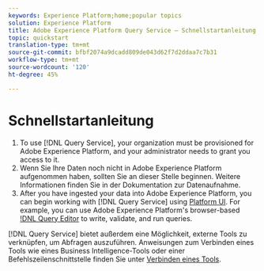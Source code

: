 ```yaml
---
keywords: Experience Platform;home;popular topics
solution: Experience Platform
title: Adobe Experience Platform Query Service – Schnellstartanleitung
topic: quickstart
translation-type: tm+mt
source-git-commit: bfbf2074a9dcadd809de043d62f7d2ddaa7c7b31
workflow-type: tm+mt
source-wordcount: '120'
ht-degree: 45%

---
```



# Schnellstartanleitung

1. To use [!DNL Query Service], your organization must be provisioned for Adobe Experience Platform, and your administrator needs to grant you access to it.
2. Wenn Sie Ihre Daten noch nicht in Adobe Experience Platform aufgenommen haben, sollten Sie an dieser Stelle beginnen. Weitere Informationen finden Sie in der Dokumentation zur Datenaufnahme.
3. After you have ingested your data into Adobe Experience Platform, you can begin working with [!DNL Query Service] using [Platform UI](ui/overview.md). For example, you can use Adobe Experience Platform&#39;s browser-based [!DNL Query Editor](ui/user-guide.md) to write, validate, and run queries.


[!DNL Query Service] bietet außerdem eine Möglichkeit, externe Tools zu verknüpfen, um Abfragen auszuführen. Anweisungen zum Verbinden eines Tools wie eines Business Intelligence-Tools oder einer Befehlszeilenschnittstelle finden Sie unter [Verbinden eines Tools](clients/overview.md).

